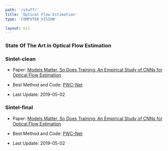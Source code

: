 ```yaml
---
path: '/stuff/'
title: 'Optical Flow Estimation'
type: 'COMPUTER_VISION'

layout: nil
---
```


### State Of The Art in Optical Flow Estimation  

### Sintel-clean

* Paper: [ Models Matter, So Does Training: An Empirical Study of CNNs for Optical Flow Estimation](https://arxiv.org/pdf/1809.05571v1.pdf)

* Best Method and Code: [PWC-Net](https://github.com/NVlabs/PWC-Net)

* Last Update: 2019-05-02

### Sintel-final

* Paper: [ Models Matter, So Does Training: An Empirical Study of CNNs for Optical Flow Estimation](https://arxiv.org/pdf/1809.05571v1.pdf)

* Best Method and Code: [PWC-Net](https://github.com/NVlabs/PWC-Net)

* Last Update: 2019-05-02

